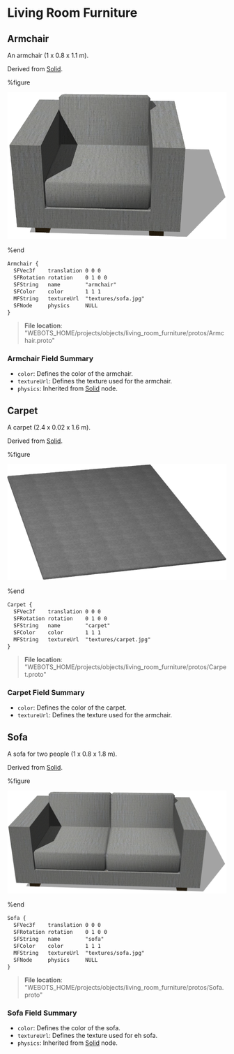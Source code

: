 # Living Room Furniture

## Armchair

An armchair (1 x 0.8 x 1.1 m).

Derived from [Solid](../reference/solid.md).

%figure

![Armchair](images/objects/living_room_furniture/Armchair/model.png)

%end

```
Armchair {
  SFVec3f    translation 0 0 0
  SFRotation rotation    0 1 0 0
  SFString   name        "armchair"
  SFColor    color       1 1 1
  MFString   textureUrl  "textures/sofa.jpg"
  SFNode     physics     NULL
}
```

> **File location**: "WEBOTS\_HOME/projects/objects/living_room_furniture/protos/Armchair.proto"

### Armchair Field Summary

- `color`: Defines the color of the armchair.
- `textureUrl`: Defines the texture used for the armchair.
- `physics`: Inherited from [Solid](../reference/solid.md) node.
## Carpet

A carpet (2.4 x 0.02 x 1.6 m).

Derived from [Solid](../reference/solid.md).

%figure

![Carpet](images/objects/living_room_furniture/Carpet/model.png)

%end

```
Carpet {
  SFVec3f    translation 0 0 0
  SFRotation rotation    0 1 0 0
  SFString   name        "carpet"
  SFColor    color       1 1 1
  MFString   textureUrl  "textures/carpet.jpg"
}
```

> **File location**: "WEBOTS\_HOME/projects/objects/living_room_furniture/protos/Carpet.proto"

### Carpet Field Summary

- `color`: Defines the color of the carpet.
- `textureUrl`: Defines the texture used for the armchair.
## Sofa

A sofa for two people (1 x 0.8 x 1.8 m).

Derived from [Solid](../reference/solid.md).

%figure

![Sofa](images/objects/living_room_furniture/Sofa/model.png)

%end

```
Sofa {
  SFVec3f    translation 0 0 0
  SFRotation rotation    0 1 0 0
  SFString   name        "sofa"
  SFColor    color       1 1 1
  MFString   textureUrl  "textures/sofa.jpg"
  SFNode     physics     NULL
}
```

> **File location**: "WEBOTS\_HOME/projects/objects/living_room_furniture/protos/Sofa.proto"

### Sofa Field Summary

- `color`: Defines the color of the sofa.
- `textureUrl`: Defines the texture used for eh sofa.
- `physics`: Inherited from [Solid](../reference/solid.md) node.
